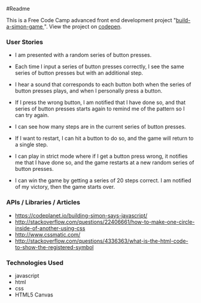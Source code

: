 ﻿#Readme

This is a Free Code Camp advanced front end development project "[build-a-simon-game
](https://www.freecodecamp.com/challenges/build-a-simon-game)". View the project on [codepen](http://codepen.io/Reggie01/).


### User Stories
* I am presented with a random series of button presses.

* Each time I input a series of button presses correctly, I see the same series of button presses but with an additional step.

* I hear a sound that corresponds to each button both when the series of button presses plays, and when I personally press a button.

* If I press the wrong button, I am notified that I have done so, and that series of button presses starts again to remind me of the pattern so I can try again.

* I can see how many steps are in the current series of button presses.

* If I want to restart, I can hit a button to do so, and the game will return to a single step.

* I can play in strict mode where if I get a button press wrong, it notifies me that I have done so, and the game restarts at a new random series of button presses.

* I can win the game by getting a series of 20 steps correct. I am notified of my victory, then the game starts over.

### APIs / Libraries / Articles
* https://codeplanet.io/building-simon-says-javascript/
* http://stackoverflow.com/questions/22406661/how-to-make-one-circle-inside-of-another-using-css
* http://www.cssmatic.com/
* http://stackoverflow.com/questions/4336363/what-is-the-html-code-to-show-the-registered-symbol


### Technologies Used
* javascript
* html
* css
* HTML5 Canvas